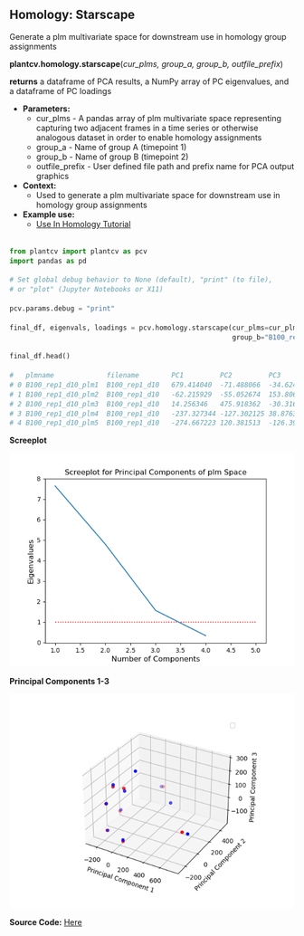 ## Homology: Starscape

Generate a plm multivariate space for downstream use in homology group assignments

**plantcv.homology.starscape**(*cur_plms, group_a, group_b, outfile_prefix*)

**returns** a dataframe of PCA results, a NumPy array of PC eigenvalues, and a dataframe of PC loadings

- **Parameters:**
    - cur_plms - A pandas array of plm multivariate space representing capturing two adjacent frames in a time series or otherwise analogous dataset in order to enable homology assignments
    - group_a - Name of group A (timepoint 1)
    - group_b - Name of group B (timepoint 2)
    - outfile_prefix - User defined file path and prefix name for PCA output graphics
- **Context:**
    - Used to generate a plm multivariate space for downstream use in homology group assignments
- **Example use:**
    - [Use In Homology Tutorial](tutorials/homology_tutorial.md)


```python

from plantcv import plantcv as pcv
import pandas as pd

# Set global debug behavior to None (default), "print" (to file), 
# or "plot" (Jupyter Notebooks or X11)

pcv.params.debug = "print"

final_df, eigenvals, loadings = pcv.homology.starscape(cur_plms=cur_plms, group_a="B100_rep1_d10", 
                                                       group_b="B100_rep1_d11", outfile_prefix="./B100_d10_d11")

final_df.head()

# 	plmname	            filename	    PC1	        PC2	        PC3
# 0	B100_rep1_d10_plm1	B100_rep1_d10	679.414040	-71.488066	-34.624416
# 1	B100_rep1_d10_plm2	B100_rep1_d10	-62.215929	-55.052674	153.806037
# 2	B100_rep1_d10_plm3	B100_rep1_d10	14.256346	475.918362	-30.316153
# 3	B100_rep1_d10_plm4	B100_rep1_d10	-237.327344	-127.302125	38.876346
# 4	B100_rep1_d10_plm5	B100_rep1_d10	-274.667223	120.381513	-126.398386
```

**Screeplot**

![Screenshot](img/documentation_images/homology_starscape/screeplot.png)

**Principal Components 1-3**

![Screenshot](img/documentation_images/homology_starscape/prcomp_plot.png)

**Source Code:** [Here](https://github.com/danforthcenter/plantcv/blob/master/plantcv/plantcv/homology/space.py)
